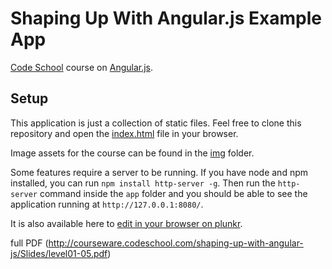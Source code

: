 # Shaping Up With Angular.js Example App

[Code School](http://codeschool.com/) course on [Angular.js](https://angularjs.org/).

## Setup

This application is just a collection of static files. Feel free to clone this
repository and open the [index.html](https://github.com/codeschool/ShapingUpWithAngular.js/blob/master/app/index.html) file in your browser.

Image assets for the course can be found in the [img](https://github.com/codeschool/ShapingUpWithAngular.js/tree/master/app/img) folder.

Some features require a server to be running. If you have node and npm
installed, you can run `npm install http-server -g`. Then run the `http-server`
command inside the `app` folder and you should be able to see the application
running at `http://127.0.0.1:8080/`.

It is also available here to [edit in your browser on plunkr](http://plnkr.co/edit/LXETQi?p=preview).


full PDF (http://courseware.codeschool.com/shaping-up-with-angular-js/Slides/level01-05.pdf)
